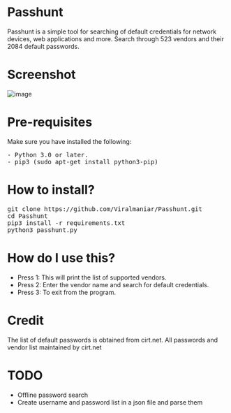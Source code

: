 # Passhunt
Passhunt is a simple tool for searching of default credentials for network devices, web applications and more. Search through 523 vendors and their 2084 default passwords.

# Screenshot
![image](https://user-images.githubusercontent.com/3501170/36933533-92b1c136-1f2e-11e8-80b7-b76fbbbfe54b.png)

# Pre-requisites
Make sure you have installed the following:
<pre>
- Python 3.0 or later.
- pip3 (sudo apt-get install python3-pip)
</pre>

# How to install?
<pre>
git clone https://github.com/Viralmaniar/Passhunt.git
cd Passhunt
pip3 install -r requirements.txt
python3 passhunt.py
</pre>

# How do I use this?
- Press 1: This will print the list of supported vendors.
- Press 2: Enter the vendor name and search for default credentials.
- Press 3: To exit from the program.

# Credit
The list of default passwords is obtained from cirt.net. All passwords and vendor list maintained by cirt.net

# TODO
- Offline password search
- Create username and password list in a json file and parse them

